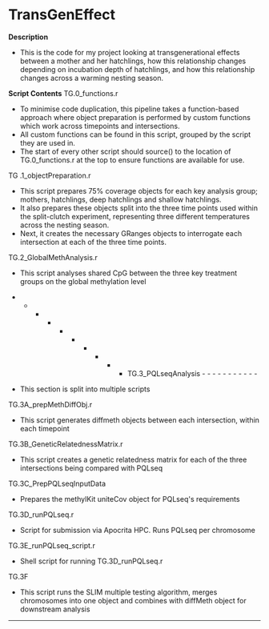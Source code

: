 # TransGenEffect


**Description**
- This is the code for my project looking at transgenerational effects between a mother and her hatchlings, how this relationship changes depending on incubation depth of hatchlings, and how this relationship changes across a warming nesting season. 

**Script Contents**
TG.0_functions.r
-  To minimise code duplication, this pipeline takes a function-based approach where object preparation is performed by custom functions which work across timepoints and intersections.
-  All custom functions can be found in this script, grouped by the script they are used in. 
-  The start of every other script should source() to the location of TG.0_functions.r at the top to ensure functions are available for use.

TG .1_objectPreparation.r
- This script prepares 75% coverage objects for each key analysis group; mothers, hatchlings, deep hatchlings and shallow hatchlings.
- It also prepares these objects split into the three time points used within the split-clutch experiment, representing three different temperatures across the nesting season.
- Next, it creates the necessary GRanges objects to interrogate each intersection at each of the three time points.

TG.2_GlobalMethAnalysis.r
- This script analyses shared CpG between the three key treatment groups on the global methylation level


-  -  -  -  -  -  -  -  -  -   TG.3_PQLseqAnalysis  -  -  -  -  -  -  -  -  -  -  -
  - This section is split into multiple scripts

TG.3A_prepMethDiffObj.r
- This script generates diffmeth objects between each intersection, within each timepoint

TG.3B_GeneticRelatednessMatrix.r
- This script creates a genetic relatedness matrix for each of the three intersections being compared with PQLseq

TG.3C_PrepPQLseqInputData
- Prepares the methylKit uniteCov object for PQLseq's requirements                                 

TG.3D_runPQLseq.r
- Script for submission via Apocrita HPC. Runs PQLseq per chromosome


TG.3E_runPQLseq_script.r
- Shell script for running TG.3D_runPQLseq.r


TG.3F
- This script runs the SLIM multiple testing algorithm, merges chromosomes into one object and combines with diffMeth object for downstream analysis

-  -  -  -  -  -  -  -  -  -  -  -  -  -  -  -  -  -  -  -  -  -  -  -  -  -  -  -  -  - 




